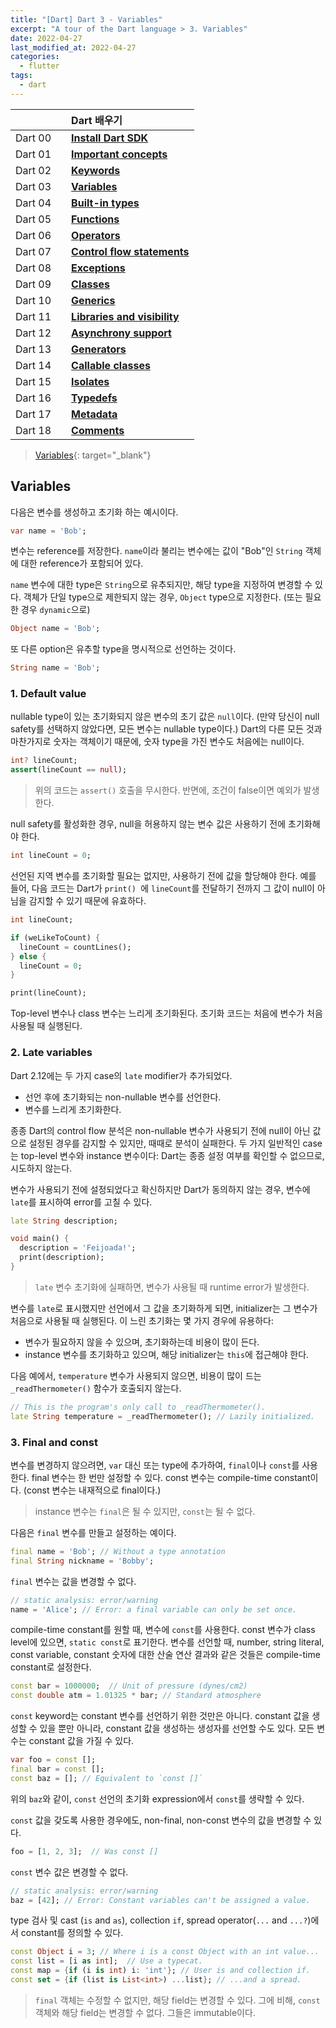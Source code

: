 ```yaml
---
title: "[Dart] Dart 3 - Variables"
excerpt: "A tour of the Dart language > 3. Variables"
date: 2022-04-27
last_modified_at: 2022-04-27
categories:
  - flutter
tags:
  - dart
---
```


|||Dart 배우기|
|:---:|:---:|:---|
|Dart 00||**[Install Dart SDK](https://burningfalls.github.io/flutter/dart00-install-dart-sdk/)**|
|Dart 01||**[Important concepts](https://burningfalls.github.io/flutter/dart01-important-concepts/)**|
|Dart 02||**[Keywords](https://burningfalls.github.io/flutter/dart02-keywords/)**|
|Dart 03||**[Variables](https://burningfalls.github.io/flutter/dart03-variables/)**|
|Dart 04||**[Built-in types](https://burningfalls.github.io/flutter/dart04-built-in-types/)**|
|Dart 05||**[Functions](https://burningfalls.github.io/flutter/dart05-functions/)**|
|Dart 06||**[Operators](https://burningfalls.github.io/flutter/dart06-operators/)**|
|Dart 07||**[Control flow statements](https://burningfalls.github.io/flutter/dart07-control-flow-statements/)**|
|Dart 08||**[Exceptions](https://burningfalls.github.io/flutter/dart08-exceptions/)**|
|Dart 09||**[Classes](https://burningfalls.github.io/flutter/dart09-classes/)**|
|Dart 10||**[Generics](https://burningfalls.github.io/flutter/dart10-generics/)**|
|Dart 11||**[Libraries and visibility](https://burningfalls.github.io/flutter/dart11-libraries-and-visibility/)**|
|Dart 12||**[Asynchrony support](https://burningfalls.github.io/flutter/dart12-asynchrony-support/)**|
|Dart 13||**[Generators](https://burningfalls.github.io/flutter/dart13-generators/)**|
|Dart 14||**[Callable classes](https://burningfalls.github.io/flutter/dart14-callable-classes/)**|
|Dart 15||**[Isolates](https://burningfalls.github.io/flutter/dart15-isolates/)**|
|Dart 16||**[Typedefs](https://burningfalls.github.io/flutter/dart16-typedefs/)**|
|Dart 17||**[Metadata](https://burningfalls.github.io/flutter/dart17-metadata/)**|
|Dart 18||**[Comments](https://burningfalls.github.io/flutter/dart18-comments/)**|

> [Variables](https://dart.dev/guides/language/language-tour#variables){: target="_blank"}

## Variables

다음은 변수를 생성하고 초기화 하는 예시이다.

```dart
var name = 'Bob';
```

변수는 reference를 저장한다. `name`이라 불리는 변수에는 값이 "Bob"인 `String` 객체에 대한 reference가 포함되어 있다.

`name` 변수에 대한 type은 `String`으로 유추되지만, 해당 type을 지정하여 변경할 수 있다. 객체가 단일 type으로 제한되지 않는 경우, `Object` type으로 지정한다. (또는 필요한 경우 `dynamic`으로)

```dart
Object name = 'Bob';
```

또 다른 option은 유추할 type을 명시적으로 선언하는 것이다.

```dart
String name = 'Bob';
```

### 1. Default value

nullable type이 있는 초기화되지 않은 변수의 초기 값은 `null`이다. (만약 당신이 null safety를 선택하지 않았다면, 모든 변수는 nullable type이다.) Dart의 다른 모든 것과 마찬가지로 숫자는 객체이기 때문에, 숫자 type을 가진 변수도 처음에는 null이다.

```dart
int? lineCount;
assert(lineCount == null);
```

> 위의 코드는 `assert()` 호출을 무시한다. 반면에, 조건이 false이면 예외가 발생한다.

null safety를 활성화한 경우, null을 허용하지 않는 변수 값은 사용하기 전에 초기화해야 한다.

```dart
int lineCount = 0;
```

선언된 지역 변수를 초기화할 필요는 없지만, 사용하기 전에 값을 할당해야 한다. 예를 들어, 다음 코드는 Dart가 `print() `에 `lineCount`를 전달하기 전까지 그 값이 null이 아님을 감지할 수 있기 때문에 유효하다.

```dart
int lineCount;

if (weLikeToCount) {
  lineCount = countLines();
} else {
  lineCount = 0;
}

print(lineCount);
```

Top-level 변수나 class 변수는 느리게 초기화된다. 초기화 코드는 처음에 변수가 처음 사용될 때 실행된다.

### 2. Late variables

Dart 2.12에는 두 가지 case의 `late` modifier가 추가되었다.

* 선언 후에 초기화되는 non-nullable 변수를 선언한다.
* 변수를 느리게 초기화한다.

종종 Dart의 control flow 분석은 non-nullable 변수가 사용되기 전에 null이 아닌 값으로 설정된 경우를 감지할 수 있지만, 때때로 분석이 실패한다. 두 가지 일반적인 case는 top-level 변수와 instance 변수이다: Dart는 종종 설정 여부를 확인할 수 없으므로, 시도하지 않는다.

변수가 사용되기 전에 설정되었다고 확신하지만 Dart가 동의하지 않는 경우, 변수에 `late`를 표시하여 error를 고칠 수 있다.

```dart
late String description;

void main() {
  description = 'Feijoada!';
  print(description);
}
```

> `late` 변수 초기화에 실패하면, 변수가 사용될 때 runtime error가 발생한다.

변수를 `late`로 표시했지만 선언에서 그 값을 초기화하게 되면, initializer는 그 변수가 처음으로 사용될 때 실행된다. 이 느린 초기화는 몇 가지 경우에 유용하다:

* 변수가 필요하지 않을 수 있으며, 초기화하는데 비용이 많이 든다.
* instance 변수를 초기화하고 있으며, 해당 initializer는 `this`에 접근해야 한다.

다음 예에서, `temperature` 변수가 사용되지 않으면, 비용이 많이 드는 `_readThermometer()` 함수가 호출되지 않는다.

```dart
// This is the program's only call to _readThermometer().
late String temperature = _readThermometer(); // Lazily initialized.
```

### 3. Final and const

변수를 변경하지 않으려면, `var` 대신 또는 type에 추가하여, `final`이나 `const`를 사용한다. final 변수는 한 번만 설정할 수 있다. const 변수는 compile-time constant이다. (const 변수는 내재적으로 final이다.)

> instance 변수는 `final`은 될 수 있지만, `const`는 될 수 없다.

다음은 `final` 변수를 만들고 설정하는 예이다.

```dart
final name = 'Bob'; // Without a type annotation
final String nickname = 'Bobby';
```

`final` 변수는 값을 변경할 수 없다.

```dart
// static analysis: error/warning
name = 'Alice'; // Error: a final variable can only be set once.
```

compile-time constant를 원할 때, 변수에 `const`를 사용한다. const 변수가 class level에 있으면, `static const`로 표기한다. 변수를 선언할 때, number, string literal, const variable, constant 숫자에 대한 산술 연산 결과와 같은 것들은 compile-time constant로 설정한다.

```dart
const bar = 1000000;  // Unit of pressure (dynes/cm2)
const double atm = 1.01325 * bar; // Standard atmosphere
```

`const` keyword는 constant 변수를 선언하기 위한 것만은 아니다. constant 값을 생성할 수 있을 뿐만 아니라, constant 값을 생성하는 생성자를 선언할 수도 있다. 모든 변수는 constant 값을 가질 수 있다.

```dart
var foo = const [];
final bar = const [];
const baz = []; // Equivalent to `const []`
```

위의 `baz`와 같이, `const` 선언의 초기화 expression에서 `const`를 생략할 수 있다.

`const` 값을 갖도록 사용한 경우에도, non-final, non-const 변수의 값을 변경할 수 있다.

```dart
foo = [1, 2, 3];  // Was const []
```

`const` 변수 값은 변경할 수 없다.

```dart
// static analysis: error/warning
baz = [42]; // Error: Constant variables can't be assigned a value.
```

type 검사 및 cast (`is` and `as`), collection `if`, spread operator(`...` and `...?`)에서 constant를 정의할 수 있다.

```dart
const Object i = 3; // Where i is a const Object with an int value...
const list = [i as int];  // Use a typecat.
const map = {if (i is int) i: 'int'}; // User is and collection if.
const set = {if (list is List<int>) ...list}; // ...and a spread.
```

> `final` 객체는 수정할 수 없지만, 해당 field는 변경할 수 있다. 그에 비해, `const` 객체와 해당 field는 변경할 수 없다. 그들은 immutable이다.
